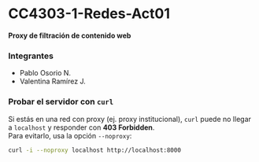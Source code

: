 # CC4303-1-Redes-Act01  
**Proxy de filtración de contenido web**

### Integrantes

- Pablo Osorio N.
- Valentina Ramírez J.

### Probar el servidor con `curl`

Si estás en una red con proxy (ej. proxy institucional), `curl` puede no llegar a `localhost` y responder con **403 Forbidden**.  
Para evitarlo, usa la opción `--noproxy`:

```bash
curl -i --noproxy localhost http://localhost:8000

